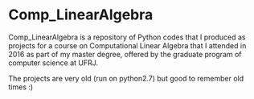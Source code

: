# Comp_LinearAlgebra

Comp_LinearAlgebra is a repository of Python codes that I produced as projects for a course on Computational Linear Algebra that I attended in 2016 as part of my master degree, offered by the graduate program of computer science at UFRJ. 

The projects are very old (run on python2.7) but good to remember old times :) 
